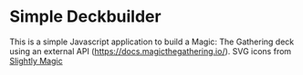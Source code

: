 # Simple Deckbuilder

This is a simple Javascript application to build a Magic: The Gathering deck using an external API (https://docs.magicthegathering.io/).
SVG icons from [Slightly Magic](https://www.slightlymagic.net/forum/viewtopic.php?f=15&t=4430&sid=a4157beb902583b681496f74398d506e)
